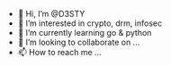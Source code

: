 - 👋 Hi, I’m @D3STY
- 👀 I’m interested in crypto, drm, infosec 
- 🌱 I’m currently learning go & python 
- 💞️ I’m looking to collaborate on ...
- 📫 How to reach me ...

<!---
D3STY/D3STY is a ✨ special ✨ repository because its `README.md` (this file) appears on your GitHub profile.
You can click the Preview link to take a look at your changes.
--->
